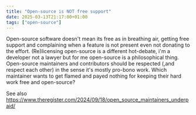 ```yaml
---
title: "Open-source is NOT free support"
date: 2025-03-13T21:17:00+01:00
tags: ["open-source"]
---
```


Open-source software doesn't mean its free as in breathing air, getting free support and complaining when a feature is not present even not donating to the effort. (Re)licensing open-source is a different hot-debate, i'm a developer not a lawyer but for me open-source is a philosophical thing. Open-source maintainers and contributors should be respected (,and respect each other) in the sense it's mostly pro-bono work. Which maintainer wants to get flamed and payed nothing for keeping their hard work free and open-source?

See also <https://www.theregister.com/2024/09/18/open_source_maintainers_underpaid/>